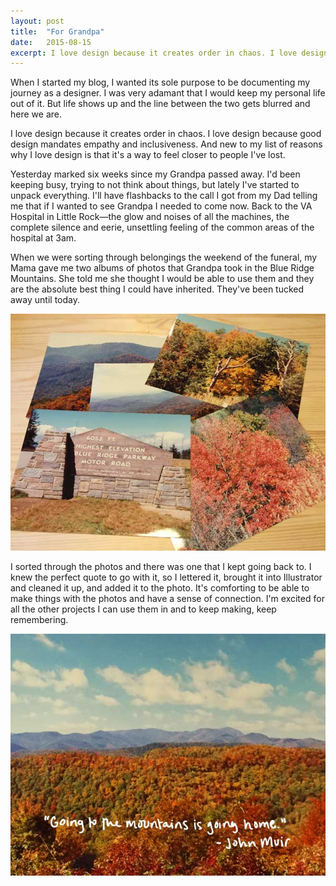 ```yaml
---
layout: post
title:  "For Grandpa"
date:   2015-08-15
excerpt: I love design because it creates order in chaos. I love design because good design mandates empathy and inclusiveness. And new to my list of why I love design is that it's a way to feel closer to people I've lost.
---
```


When I started my blog, I wanted its sole purpose to be documenting my journey as a designer. I was very adamant that I would keep my personal life out of it. But life shows up and the line between the two gets blurred and here we are.

I love design because it creates order in chaos. I love design because good design mandates empathy and inclusiveness. And new to my list of reasons why I love design is that it's a way to feel closer to people I've lost.

Yesterday marked six weeks since my Grandpa passed away. I'd been keeping busy, trying to not think about things, but lately I've started to unpack everything. I'll have flashbacks to the call I got from my Dad telling me that if I wanted to see Grandpa I needed to come now. Back to the VA Hospital in Little Rock—the glow and noises of all the machines, the complete silence and eerie, unsettling feeling of the common areas of the hospital at 3am.

When we were sorting through belongings the weekend of the funeral, my Mama gave me two albums of photos that Grandpa took in the Blue Ridge Mountains. She told me she thought I would be able to use them and they are the absolute best thing I could have inherited. They've been tucked away until today.

<img src="/img/blog/blueridge.jpg" alt="photos of the Blue Ridge Mountains">

I sorted through the photos and there was one that I kept going back to. I knew the perfect quote to go with it, so I lettered it, brought it into Illustrator and cleaned it up, and added it to the photo. It's comforting to be able to make things with the photos and have a sense of connection. I'm excited for all the other projects I can use them in and to keep making, keep remembering. 

<img src="/img/100days/day26-muir.jpg" alt="photos of the Blue Ridge Mountains with a John Muir quote">